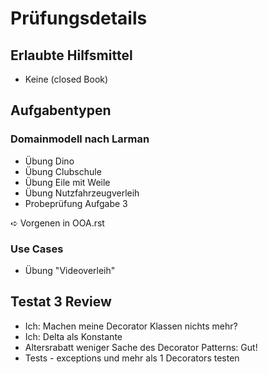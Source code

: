 # Prüfungsdetails

## Erlaubte Hilfsmittel

* Keine (closed Book)

## Aufgabentypen

### Domainmodell nach Larman

* Übung Dino
* Übung Clubschule
* Übung Eile mit Weile
* Übung Nutzfahrzeugverleih
* Probeprüfung Aufgabe 3

➪ Vorgenen in OOA.rst

### Use Cases

* Übung "Videoverleih"


## Testat 3 Review

* Ich: Machen meine Decorator Klassen nichts mehr?
* Ich: Delta als Konstante
* Altersrabatt weniger Sache des Decorator Patterns: Gut!
* Tests - exceptions und mehr als 1 Decorators testen
